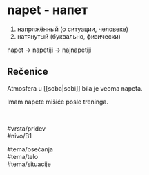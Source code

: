 # napet - напет

1. напряжённый (о ситуации, человеке)
2. натянутый (буквально, физически)

napet → napetiji → najnapetiji

## Rečenice

Atmosfera u [[soba|sobi]] bila je veoma napeta.

Imam napete mišiće posle treninga.

<br>

#vrsta/pridev  
#nivo/B1  

#tema/osećanja  
#tema/telo  
#tema/situacije
